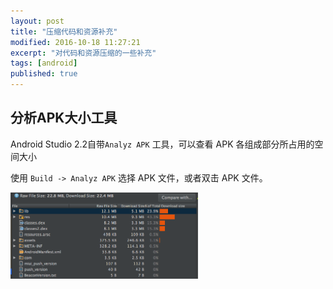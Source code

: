 ```yaml
---
layout: post
title: "压缩代码和资源补充"
modified: 2016-10-18 11:27:21
excerpt: "对代码和资源压缩的一些补充"
tags: [android]
published: true
---
```


## 分析APK大小工具
Android Studio 2.2自带`Analyz APK` 工具，可以查看 APK 各组成部分所占用的空间大小

使用 `Build -> Analyz APK` 选择 APK 文件，或者双击 APK 文件。

<img src='../../images/android/anylyz_apk.png' width=300/>

